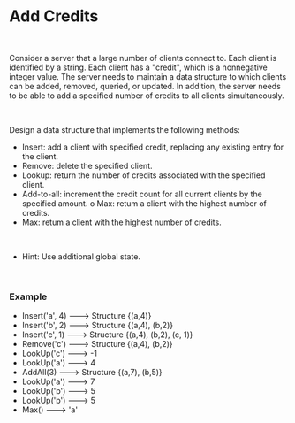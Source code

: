 # Add Credits

<br>

Consider a server that a large number of clients connect to. Each client is identified by a string. Each client has a "credit", which is a nonnegative integer value. 
The server needs to maintain a data structure to which clients can be added, removed, queried, or updated. 
In addition, the server needs to be able to add a specified number of credits to all clients simultaneously.

<br>

Design a data structure that implements the following methods:
- Insert: add a client with specified credit, replacing any existing entry for the client.
- Remove: delete the specified client.
- Lookup: return the number of credits associated with the specified client.
- Add-to-all: increment the credit count for all current clients by the specified amount. o Max: retum a client with the highest number of credits.
- Max: retum a client with the highest number of credits.

<br>

- Hint: Use additional global state.

<br>

### Example
- Insert('a', 4)  ---> Structure {(a,4)}
- Insert('b', 2)  ---> Structure {(a,4), (b,2)}
- Insert('c', 1)  ---> Structure {(a,4), (b,2), (c, 1)}
- Remove('c')  ---> Structure {(a,4), (b,2)}   
- LookUp('c')  ---> -1   
- LookUp('a')  ---> 4  
- AddAll(3)  ---> Structure {(a,7), (b,5)}  
- LookUp('a')  ---> 7 
- LookUp('b')  ---> 5 
- LookUp('b')  ---> 5 
- Max()  ---> 'a' 









